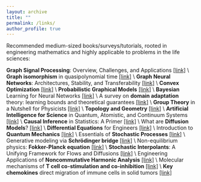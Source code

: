 ```yaml
---
layout: archive
title: ""
permalink: /links/
author_profile: true
---
```

Recommended medium-sized books/surveys/tutorials, rooted in engineering mathematics and highly applicable to problems in the life sciences:

**Graph Signal Processing**: Overview, Challenges, and Applications [[link]](https://ieeexplore.ieee.org/abstract/document/8347162) \\
**Graph isomorphism** in quasipolynomial time [[link]](https://dl.acm.org/doi/abs/10.1145/2897518.2897542) \\
**Graph Neural Networks**: Architectures, Stability, and Transferability [[link]](https://ieeexplore.ieee.org/abstract/document/9356126) \\
**Convex Optimization** [[link]](https://web.stanford.edu/~boyd/cvxbook/) \\
**Probabilistic Graphical Models** [[link]](https://thodrek.github.io/CS839_fall18/) \\
**Bayesian** Learning for Neural Networks [[link]](https://books.google.com/books?id=LHHrBwAAQBAJ&lpg=PA1&ots=K6w9SUaB_5&lr&pg=PA1#v=onepage&q&f=false) \\
A survey on **domain adaptation** theory: learning bounds and theoretical guarantees [[link]](https://arxiv.org/abs/2004.11829) \\
**Group Theory** in a Nutshell for Physicists [[link]](https://books.google.com/books?id=DmuYDwAAQBAJ&lpg=PR4&ots=wM_uonjs2c&dq=**Group%20Theory**%20in%20a%20Nutshell%20for%20Physicists&lr&pg=PR4#v=onepage&q=**Group%20Theory**%20in%20a%20Nutshell%20for%20Physicists&f=false) \\
**Topology and Geometry** [[link]](https://books.google.com/books?id=wuUlBQAAQBAJ&lpg=PA1&ots=LHmgyr1MJj&dq=Topology%20and%20Geometry&lr&pg=PA1#v=onepage&q=Topology%20and%20Geometry&f=false) \\
**Artificial Intelligence for Science** in Quantum, Atomistic, and Continuum Systems [[link]](https://arxiv.org/abs/2307.08423) \\
**Causal Inference** in Statistics: A Primer [[link]](http://bayes.cs.ucla.edu/PRIMER/) \\
What are **Diffusion Models**? [[link]](https://lilianweng.github.io/posts/2021-07-11-diffusion-models/) \\
**Differential Equations** for Engineers [[link]](https://www.math.hkust.edu.hk/~machas/differential-equations-for-engineers.pdf) \\
Introduction to **Quantum Mechanics** [[link]](https://books.google.com/books?id=LWRnDwAAQBAJ&lpg=PR11&ots=l2fu8IGhO3&dq=Introduction%20to%20**Quantum%20Mechanics**&lr&pg=PR11#v=onepage&q=Introduction%20to%20**Quantum%20Mechanics**&f=false) \\
Essentials of **Stochastic Processes** [[link]](https://link.springer.com/book/10.1007/978-3-319-45614-0) \\
Generative modeling via **Schrödinger bridge** [[link]](https://vdeborto.github.io/project/generative_modeling/session_5.pdf) \\
Non-equilibrium physics: **Fokker-Planck equation** [[link]](https://www.physik.uni-bielefeld.de/~borghini/Teaching/Nonequilibrium16/06_15.pdf) \\
**Stochastic Interpolants**: A Unifying Framework for Flows and Diffusions [[link]](https://arxiv.org/abs/2303.08797) \\
Engineering Applications of **Noncommutative Harmonic Analysis** [[link]](https://www.taylorfrancis.com/books/mono/10.1201/9781420041767/engineering-applications-noncommutative-harmonic-analysis-gregory-chirikjian-alexander-kyatkin) \\
Molecular mechanisms of **T cell co-stimulation and co-inhibition** [[link]](https://www.nature.com/articles/nri3405) \\
**Key chemokines** direct migration of immune cells in solid tumors [[link]](https://www.nature.com/articles/s41417-021-00303-x)
